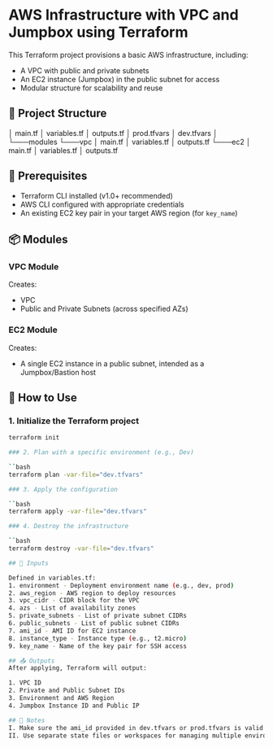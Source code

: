 # AWS Infrastructure with VPC and Jumpbox using Terraform

This Terraform project provisions a basic AWS infrastructure, including:
- A VPC with public and private subnets
- An EC2 instance (Jumpbox) in the public subnet for access
- Modular structure for scalability and reuse

## 📁 Project Structure

│   main.tf
│   variables.tf
│   outputs.tf
│   prod.tfvars
│   dev.tfvars
│
└───modules
    └───vpc
        │   main.tf
        │   variables.tf
        │   outputs.tf
    └───ec2
        │   main.tf
        │   variables.tf
        │   outputs.tf

## 🔧 Prerequisites

- Terraform CLI installed (v1.0+ recommended)
- AWS CLI configured with appropriate credentials
- An existing EC2 key pair in your target AWS region (for `key_name`)

## 📦 Modules

### VPC Module
Creates:
- VPC
- Public and Private Subnets (across specified AZs)

### EC2 Module
Creates:
- A single EC2 instance in a public subnet, intended as a Jumpbox/Bastion host

## 🚀 How to Use

### 1. Initialize the Terraform project

```bash
terraform init

### 2. Plan with a specific environment (e.g., Dev)

``bash
terraform plan -var-file="dev.tfvars"

### 3. Apply the configuration

``bash
terraform apply -var-file="dev.tfvars"

### 4. Destroy the infrastructure

``bash
terraform destroy -var-file="dev.tfvars"

## 📝 Inputs

Defined in variables.tf:
1. environment - Deployment environment name (e.g., dev, prod)
2. aws_region - AWS region to deploy resources
3. vpc_cidr - CIDR block for the VPC
4. azs - List of availability zones
5. private_subnets - List of private subnet CIDRs
6. public_subnets - List of public subnet CIDRs
7. ami_id - AMI ID for EC2 instance
8. instance_type - Instance type (e.g., t2.micro)
9. key_name - Name of the key pair for SSH access

## 📤 Outputs
After applying, Terraform will output:

1. VPC ID
2. Private and Public Subnet IDs
3. Environment and AWS Region
4. Jumpbox Instance ID and Public IP

## 📌 Notes
I. Make sure the ami_id provided in dev.tfvars or prod.tfvars is valid for the selected aws_region.
II. Use separate state files or workspaces for managing multiple environments (e.g., dev vs prod).
